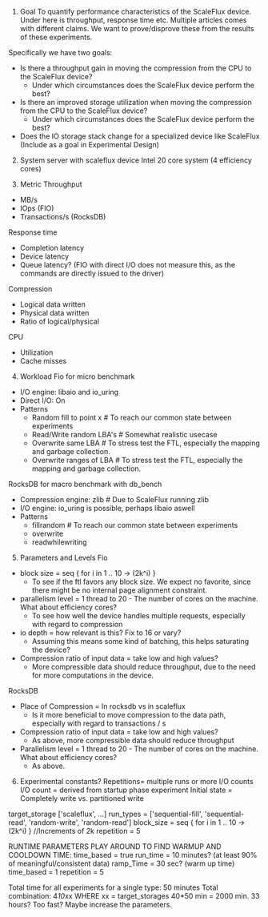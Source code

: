 1. Goal
To quantify performance characteristics of the ScaleFlux device. Under here is throughput, response time etc.
Multiple articles comes with different claims. We want to prove/disprove these from the results of these experiments.

Specifically we have two goals:
- Is there a throughput gain in moving the compression from the CPU to the ScaleFlux device?
    - Under which circumstances does the ScaleFlux device perform the best?
- Is there an improved storage utilization when moving the compression from the CPU to the ScaleFlux device?
    - Under which circumstances does the ScaleFlux device perform the best?
- Does the IO storage stack change for a specialized device like ScaleFlux (Include as a goal in Experimental Design)

2. System
server with scaleflux device
Intel 20 core system (4 efficiency cores)

3. Metric
Throughput 
- MB/s
- IOps (FIO)
- Transactions/s (RocksDB)

Response time
- Completion latency
- Device latency
- Queue latency? (FIO with direct I/O does not measure this, as the commands are directly issued to the driver)

Compression
- Logical data written
- Physical data written
- Ratio of logical/physical

CPU
- Utilization
- Cache misses  

4. Workload
Fio for micro benchmark
- I/O engine: libaio and io_uring
- Direct I/O: On
- Patterns
    - Random fill to point x  # To reach our common state between experiments
    - Read/Write random LBA's # Somewhat realistic usecase
    - Overwrite same LBA      # To stress test the FTL, especially the mapping and garbage collection.
    - Overwrite ranges of LBA # To stress test the FTL, especially the mapping and garbage collection.

RocksDB for macro benchmark with db_bench
- Compression engine: zlib # Due to ScaleFlux running zlib
- I/O engine: io_uring is possible, perhaps libaio aswell
- Patterns
    - fillrandom # To reach our common state between experiments
    - overwrite
    - readwhilewriting

5. Parameters and Levels
Fio
- block size = seq { for i in 1 .. 10 -> (2k^i) }
    - To see if the ftl favors any block size. We expect no favorite, since there might be no internal page alignment constraint.
- parallelism level = 1 thread to 20 - The number of cores on the machine. What about efficiency cores?
    - To see how well the device handles multiple requests, especially with regard to compression
- io depth = how relevant is this? Fix to 16 or vary?
    - Assuming this means some kind of batching, this helps saturating the device?
- Compression ratio of input data = take low and high values?
    - More compressible data should reduce throughput, due to the need for more computations in the device.

RocksDB
- Place of Compression = In rocksdb vs in scaleflux
    - Is it more beneficial to move compression to the data path, especially with regard to transactions / s
- Compression ratio of input data = take low and high values?
    - As above, more compressible data should reduce throughput
- Parallelism level = 1 thread to 20 - The number of cores on the machine. What about efficiency cores?
    - As above.

6. Experimental constants?
Repetitions= multiple runs or more I/O counts
I/O count = derived from startup phase experiment
Initial state = Completely write vs. partitioned write

target_storage ['scaleflux', ...]
run_types = ['sequential-fill', 'sequential-read', 'random-write', 'random-read']
block_size = seq { for i in 1 .. 10 -> (2k^i) } //Increments of 2k
repetition = 5

RUNTIME PARAMETERS PLAY AROUND TO FIND WARMUP AND COOLDOWN TIME:
time_based = true
run_time = 10 minutes? (at least 90% of meaningful/consistent data)
ramp_Time = 30 sec? (warm up time)
time_based = 1
repetition = 5


Total time for all experiments for a single type: 50 minutes
Total combination: 4*10*xx WHERE xx = target_storages
40*50 min = 2000 min. 
33 hours? Too fast? Maybe increase the parameters.